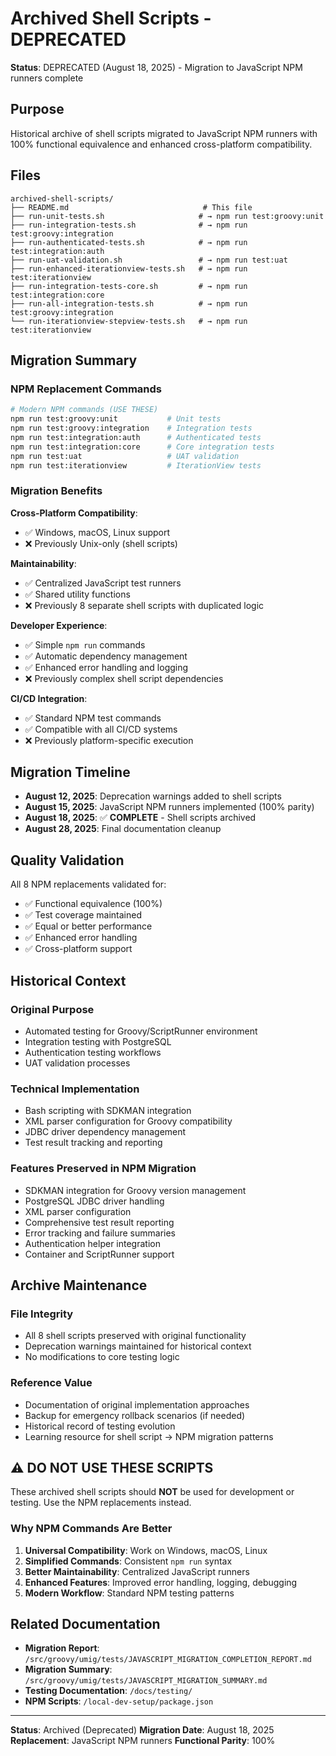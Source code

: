 # Archived Shell Scripts - DEPRECATED

**Status**: DEPRECATED (August 18, 2025) - Migration to JavaScript NPM runners complete

## Purpose

Historical archive of shell scripts migrated to JavaScript NPM runners with 100% functional equivalence and enhanced cross-platform compatibility.

## Files

```
archived-shell-scripts/
├── README.md                              # This file
├── run-unit-tests.sh                     # → npm run test:groovy:unit
├── run-integration-tests.sh              # → npm run test:groovy:integration
├── run-authenticated-tests.sh            # → npm run test:integration:auth
├── run-uat-validation.sh                 # → npm run test:uat
├── run-enhanced-iterationview-tests.sh   # → npm run test:iterationview
├── run-integration-tests-core.sh         # → npm run test:integration:core
├── run-all-integration-tests.sh          # → npm run test:groovy:integration
└── run-iterationview-stepview-tests.sh   # → npm run test:iterationview
```

## Migration Summary

### NPM Replacement Commands

```bash
# Modern NPM commands (USE THESE)
npm run test:groovy:unit           # Unit tests
npm run test:groovy:integration    # Integration tests
npm run test:integration:auth      # Authenticated tests
npm run test:integration:core      # Core integration tests
npm run test:uat                   # UAT validation
npm run test:iterationview         # IterationView tests
```

### Migration Benefits

**Cross-Platform Compatibility**:

- ✅ Windows, macOS, Linux support
- ❌ Previously Unix-only (shell scripts)

**Maintainability**:

- ✅ Centralized JavaScript test runners
- ✅ Shared utility functions
- ❌ Previously 8 separate shell scripts with duplicated logic

**Developer Experience**:

- ✅ Simple `npm run` commands
- ✅ Automatic dependency management
- ✅ Enhanced error handling and logging
- ❌ Previously complex shell script dependencies

**CI/CD Integration**:

- ✅ Standard NPM test commands
- ✅ Compatible with all CI/CD systems
- ❌ Previously platform-specific execution

## Migration Timeline

- **August 12, 2025**: Deprecation warnings added to shell scripts
- **August 15, 2025**: JavaScript NPM runners implemented (100% parity)
- **August 18, 2025**: ✅ **COMPLETE** - Shell scripts archived
- **August 28, 2025**: Final documentation cleanup

## Quality Validation

All 8 NPM replacements validated for:

- ✅ Functional equivalence (100%)
- ✅ Test coverage maintained
- ✅ Equal or better performance
- ✅ Enhanced error handling
- ✅ Cross-platform support

## Historical Context

### Original Purpose

- Automated testing for Groovy/ScriptRunner environment
- Integration testing with PostgreSQL
- Authentication testing workflows
- UAT validation processes

### Technical Implementation

- Bash scripting with SDKMAN integration
- XML parser configuration for Groovy compatibility
- JDBC driver dependency management
- Test result tracking and reporting

### Features Preserved in NPM Migration

- SDKMAN integration for Groovy version management
- PostgreSQL JDBC driver handling
- XML parser configuration
- Comprehensive test result reporting
- Error tracking and failure summaries
- Authentication helper integration
- Container and ScriptRunner support

## Archive Maintenance

### File Integrity

- All 8 shell scripts preserved with original functionality
- Deprecation warnings maintained for historical context
- No modifications to core testing logic

### Reference Value

- Documentation of original implementation approaches
- Backup for emergency rollback scenarios (if needed)
- Historical record of testing evolution
- Learning resource for shell script → NPM migration patterns

## ⚠️ DO NOT USE THESE SCRIPTS

These archived shell scripts should **NOT** be used for development or testing. Use the NPM replacements instead.

### Why NPM Commands Are Better

1. **Universal Compatibility**: Work on Windows, macOS, Linux
2. **Simplified Commands**: Consistent `npm run` syntax
3. **Better Maintainability**: Centralized JavaScript runners
4. **Enhanced Features**: Improved error handling, logging, debugging
5. **Modern Workflow**: Standard NPM testing patterns

## Related Documentation

- **Migration Report**: `/src/groovy/umig/tests/JAVASCRIPT_MIGRATION_COMPLETION_REPORT.md`
- **Migration Summary**: `/src/groovy/umig/tests/JAVASCRIPT_MIGRATION_SUMMARY.md`
- **Testing Documentation**: `/docs/testing/`
- **NPM Scripts**: `/local-dev-setup/package.json`

---

**Status**: Archived (Deprecated)
**Migration Date**: August 18, 2025
**Replacement**: JavaScript NPM runners
**Functional Parity**: 100%
